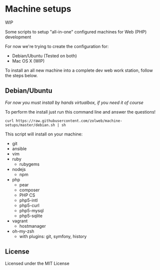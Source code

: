 Machine setups
==============

WIP

Some scripts to setup "all-in-one" configured machines for Web (PHP) development

For now we're trying to create the configuration for:
 - Debian/Ubuntu (Tested on both)
 - Mac OS X (WIP)

To install an all new machine into a complete dev web work station, follow the steps below.

Debian/Ubuntu
-------------

*For now you must install by hands virtualbox, if you need it of course*

To perform the install just run this command line and answer the questions!

```shell
curl https://raw.githubusercontent.com/zolweb/machine-setups/master/debian.sh | sh
```
This script will install on your machine:
 - git
 - ansible
 - vim
 - ruby
    * rubygems
 - nodejs
    * npm
 - php
    * pear
    * composer
    * PHP CS
    * php5-intl
    * php5-curl
    * php5-mysql
    * php5-sqlite
 - vagrant
    * hostmanager
 - oh-my-zsh
    * with plugins: git, symfony, history


License
-------

Licensed under the MIT License
